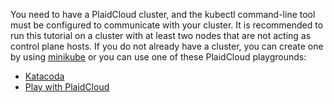 You need to have a PlaidCloud cluster, and the kubectl command-line tool must
be configured to communicate with your cluster. It is recommended to run this tutorial on a cluster with at least two nodes that are not acting as control plane hosts. If you do not already have a
cluster, you can create one by using
[minikube](https://minikube.sigs.k8s.io/docs/tutorials/multi_node/)
or you can use one of these PlaidCloud playgrounds:

* [Katacoda](https://www.katacoda.com/courses/PlaidCloud/playground)
* [Play with PlaidCloud](http://labs.play-with-k8s.com/)
